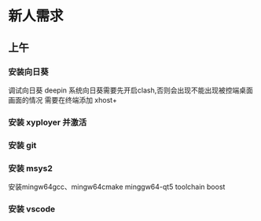 # 新人需求

## 上午

### 安装向日葵

调试向日葵
deepin 系统向日葵需要先开启clash,否则会出现不能出现被控端桌面画面的情况
需要在终端添加
xhost+

### 安装 xyployer 并激活

### 安装 git

### 安装 msys2

安装mingw64gcc、mingw64cmake minggw64-qt5 toolchain boost

### 安装 vscode
